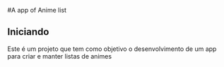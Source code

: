 #A app of Anime list

## Iniciando

Este é um projeto que tem como objetivo o desenvolvimento de um app para criar e manter listas de animes
